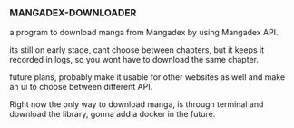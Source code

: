 ### MANGADEX-DOWNLOADER

a program to download manga from Mangadex by using Mangadex API.

its still on early stage, cant choose between chapters, but it keeps it recorded in logs, so you wont have to download the same chapter.

future plans, probably make it usable for other websites as well and make an ui to choose between different API.

Right now the only way to download manga, is through terminal and download the library, gonna add a docker in the future.
